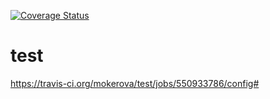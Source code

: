 
[![Coverage Status](https://coveralls.io/repos/seekerk/gtest/badge.svg?branch=master)](https://coveralls.io/github/seekerk/gtest?branch=master)
# test
https://travis-ci.org/mokerova/test/jobs/550933786/config#
